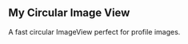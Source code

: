 My Circular Image View
----------------------

A fast circular ImageView perfect for profile images. 
